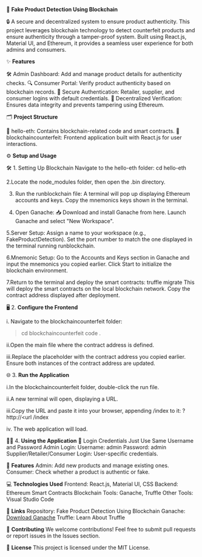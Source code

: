 🚀 **Fake Product Detection Using Blockchain**

🔒 A secure and decentralized system to ensure product authenticity.
This project leverages blockchain technology to detect counterfeit products and ensure authenticity through a tamper-proof system. Built using React.js, Material UI, and Ethereum, it provides a seamless user experience for both admins and consumers.

✨ **Features**

🛠 Admin Dashboard: Add and manage product details for authenticity checks.
🔍 Consumer Portal: Verify product authenticity based on blockchain records.
🔐 Secure Authentication: Retailer, supplier, and consumer logins with default credentials.
📜 Decentralized Verification: Ensures data integrity and prevents tampering using Ethereum.

🗂️ **Project Structure**

📁 hello-eth: Contains blockchain-related code and smart contracts.
📁 blockchaincounterfeit: Frontend application built with React.js for user 
interactions.

⚙️ **Setup and Usage**

🛠 1. Setting Up Blockchain
Navigate to the hello-eth folder:
cd hello-eth

2.Locate the node_modules folder, then open the .bin directory.

3. Run the runblockchain file:
A terminal will pop up displaying Ethereum accounts and keys.
Copy the mnemonics keys shown in the terminal.

4. Open Ganache:
📥 Download and install Ganache from here.
Launch Ganache and select "New Workspace".

5.Server Setup:
Assign a name to your workspace (e.g., FakeProductDetection).
Set the port number to match the one displayed in the terminal running runblockchain.

6.Mnemonic Setup:
Go to the Accounts and Keys section in Ganache and input the mnemonics you copied earlier.
Click Start to initialize the blockchain environment.

7.Return to the terminal and deploy the smart contracts:
truffle migrate
This will deploy the smart contracts on the local blockchain network.
Copy the contract address displayed after deployment.


🖥️ 2. **Configure the Frontend**

i. Navigate to the blockchaincounterfeit folder:

> cd blockchaincounterfeit
> code .

ii.Open the main file where the contract address is defined.

iii.Replace the placeholder with the contract address you copied earlier.
     Ensure both instances of the contract address are updated.

🌐 3. **Run the Application**

i.In the blockchaincounterfeit folder, double-click the run file.

ii.A new terminal will open, displaying a URL.

iii.Copy the URL and paste it into your browser, appending /index to it:
        ? http://<url /index
        
iv. The web application will load.
  
🧑‍💻 4. **Using the Application**
🔑 Login Credentials
Just Use Same Username and Password
Admin Login:
Username: admin
Password: admin
Supplier/Retailer/Consumer Login: User-specific credentials.

🚀 **Features**
Admin: Add new products and manage existing ones.
Consumer: Check whether a product is authentic or fake.

💻 **Technologies Used**
Frontend: React.js, Material UI, CSS
Backend: Ethereum Smart Contracts
Blockchain Tools: Ganache, Truffle
Other Tools: Visual Studio Code

🔗 **Links**
Repository: Fake Product Detection Using Blockchain
Ganache: [Download Ganache](https://github.com/trufflesuite/ganache-ui/releases/download/v2.7.1/Ganache-2.7.1-win-x64.appx)
Truffle: Learn About Truffle

🤝 **Contributing**
We welcome contributions! Feel free to submit pull requests or report issues in the Issues section.

📜 **License**
This project is licensed under the MIT License.
